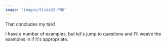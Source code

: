 ```yaml
---
image: "images/Slide22.PNG"
---
```


That concludes my talk! 

I have a number of examples, but let's jump to questions and I'll weave the examples in if it's appropriate.